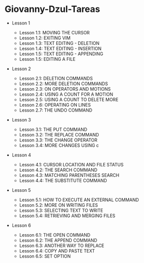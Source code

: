 # Giovanny-Dzul-Tareas

* Lesson 1
	* Lesson 1.1: MOVING THE CURSOR
	* Lesson 1.2: EXITING VIM
	* Lesson 1.3: TEXT EDITING - DELETION
	* Lesson 1.4: TEXT EDITING - INSERTION
	* Lesson 1.5: TEXT EDITING - APPENDING
	* Lesson 1.5: EDITING A FILE

* Lesson 2
	* Lesson 2.1: DELETION COMMANDS
	* Lesson 2.2: MORE DELETION COMMANDS
	* Lesson 2.3: ON OPERATORS AND MOTIONS
	* Lesson 2.4: USING A COUNT FOR A MOTION
	* Lesson 2.5: USING A COUNT TO DELETE MORE
	* Lesson 2.6: OPERATING ON LINES
	* Lesson 2.7: THE UNDO COMMAND

* Lesson 3
	* Lesson 3.1: THE PUT COMMAND
	* Lesson 3.2: THE REPLACE COMMAND
	* Lesson 3.3: THE CHANGE OPERATOR
	* Lesson 3.4: MORE CHANGES USING c

* Lesson 4
	* Lesson 4.1: CURSOR LOCATION AND FILE STATUS
	* Lesson 4.2: THE SEARCH COMMAND
	* Lesson 4.3: MATCHING PARENTHESES SEARCH
	* Lesson 4.4: THE SUBSTITUTE COMMAND

* Lesson 5 
	* Lesson 5.1: HOW TO EXECUTE AN EXTERNAL COMMAND
	* Lesson 5.2: MORE ON WRITING FILES
	* Lesson 5.3: SELECTING TEXT TO WRITE
	* Lesson 5.4: RETRIEVING AND MERGING FILES

* Lesson 6
	* Lesson 6.1: THE OPEN COMMAND
	* Lesson 6.2: THE APPEND COMMAND
	* Lesson 6.3: ANOTHER WAY TO REPLACE
	* Lesson 6.4: COPY AND PASTE TEXT 
	* Lesson 6.5: SET OPTION 
